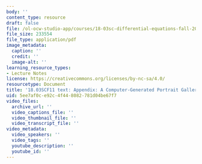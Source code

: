 ```yaml
---
body: ''
content_type: resource
draft: false
file: /ol-ocw-studio-app/courses/18-03sc-differential-equations-fall-2011/mit18_03scf11_s34_6text.pdf
file_size: 233554
file_type: application/pdf
image_metadata:
  caption: ''
  credit: ''
  image-alt: ''
learning_resource_types:
- Lecture Notes
license: https://creativecommons.org/licenses/by-nc-sa/4.0/
resourcetype: Document
title: '18.03SCF11 text: Appendix: A Computer-Generated Portrait Gallery'
uid: 5ee7af0c-e92c-4f44-8082-781d04be67f7
video_files:
  archive_url: ''
  video_captions_file: ''
  video_thumbnail_file: ''
  video_transcript_file: ''
video_metadata:
  video_speakers: ''
  video_tags: ''
  youtube_description: ''
  youtube_id: ''
---
```

